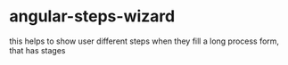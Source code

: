 # angular-steps-wizard
this helps to show user different steps when they fill a long process form, that has stages
